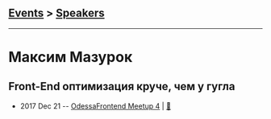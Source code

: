 ## [Events](../README.md) > [Speakers](../speakers.md)
---

# Максим Мазурок

## Front-End оптимизация круче, чем у гугла
- 2017 Dec 21 -- [OdessaFrontend Meetup 4](https://youtu.be/BWJQedqiwiw)  | [:notebook:](https://www.slideshare.net/odessafrontend/frontend-odessafronted-meetup-4)  
